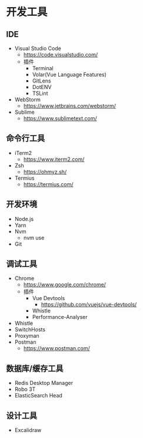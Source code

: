 # 开发工具

## IDE
* Visual Studio Code
  * https://code.visualstudio.com/
  * 插件
    * Terminal
    * Volar(Vue Language Features)
    * GitLens
    * DotENV
    * TSLint
* WebStorm
  * https://www.jetbrains.com/webstorm/
* Sublime
  * https://www.sublimetext.com/

## 命令行工具
* iTerm2
  * https://www.iterm2.com/
* Zsh
  * https://ohmyz.sh/
* Termius
  * https://termius.com/

## 开发环境
* Node.js
* Yarn
* Nvm
  * nvm use
* Git

## 调试工具
* Chrome
  * https://www.google.com/chrome/
  * 插件
    * Vue Devtools
      * https://github.com/vuejs/vue-devtools/
    * Whistle
    * Performance-Analyser
* Whistle
* SwitchHosts
* Proxyman
* Postman
  * https://www.postman.com/

## 数据库/缓存工具
* Redis Desktop Manager
* Robo 3T
* ElasticSearch Head

## 设计工具
* Excalidraw